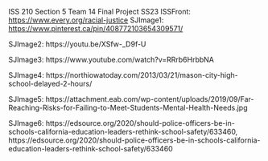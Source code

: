 ISS 210 Section 5 Team 14 Final Project SS23
ISSFront: https://www.every.org/racial-justice
SJImage1: https://www.pinterest.ca/pin/408772103654309571/
<p>SJImage2: https://youtu.be/XSfw-_D9f-U<p>
<p>SJImage3: https://www.youtube.com/watch?v=RRrb6HrbbNA<p>
<p>SJImage4: https://northiowatoday.com/2013/03/21/mason-city-high-school-delayed-2-hours/<p>
<p>SJImage5: https://attachment.eab.com/wp-content/uploads/2019/09/Far-Reaching-Risks-for-Failing-to-Meet-Students-Mental-Health-Needs.jpg<p>
<p>SJImage6: https://edsource.org/2020/should-police-officers-be-in-schools-california-education-leaders-rethink-school-safety/633460, https://edsource.org/2020/should-police-officers-be-in-schools-california-education-leaders-rethink-school-safety/633460 <p>
